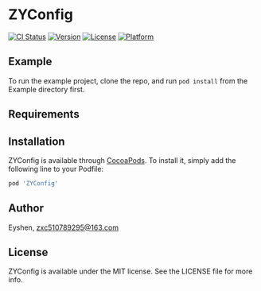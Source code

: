 
# ZYConfig

[![CI Status](https://img.shields.io/travis/Eyshen/ZYConfig.svg?style=flat)](https://travis-ci.org/Eyshen/ZYConfig)
[![Version](https://img.shields.io/cocoapods/v/ZYConfig.svg?style=flat)](https://cocoapods.org/pods/ZYConfig)
[![License](https://img.shields.io/cocoapods/l/ZYConfig.svg?style=flat)](https://cocoapods.org/pods/ZYConfig)
[![Platform](https://img.shields.io/cocoapods/p/ZYConfig.svg?style=flat)](https://cocoapods.org/pods/ZYConfig)

## Example

To run the example project, clone the repo, and run `pod install` from the Example directory first.

## Requirements

## Installation

ZYConfig is available through [CocoaPods](https://cocoapods.org). To install
it, simply add the following line to your Podfile:

```ruby
pod 'ZYConfig'
```

## Author

Eyshen, zxc510789295@163.com

## License

ZYConfig is available under the MIT license. See the LICENSE file for more info.


